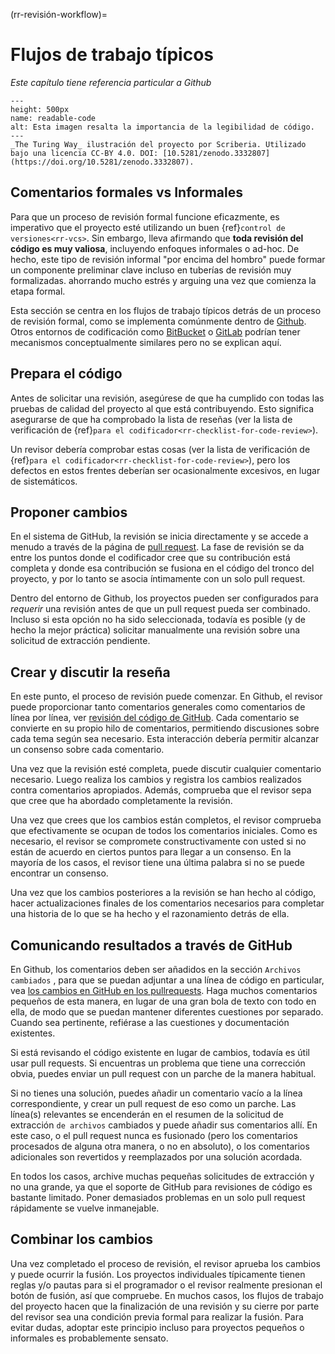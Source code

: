 (rr-revisión-workflow)=
# Flujos de trabajo típicos

*Este capítulo tiene referencia particular a Github*

```{figure} ../../figures/readable-code.jpg
---
height: 500px
name: readable-code
alt: Esta imagen resalta la importancia de la legibilidad de código.
---
_The Turing Way_ ilustración del proyecto por Scriberia. Utilizado bajo una licencia CC-BY 4.0. DOI: [10.5281/zenodo.3332807](https://doi.org/10.5281/zenodo.3332807).
```

## Comentarios formales vs Informales

Para que un proceso de revisión formal funcione eficazmente, es imperativo que el proyecto esté utilizando un buen {ref}`control de versiones<rr-vcs>`. Sin embargo, lleva afirmando que **toda revisión del código es muy valiosa**, incluyendo enfoques informales o ad-hoc. De hecho, este tipo de revisión informal "por encima del hombro" puede formar un componente preliminar clave incluso en tuberías de revisión muy formalizadas. ahorrando mucho estrés y arguing una vez que comienza la etapa formal.

Esta sección se centra en los flujos de trabajo típicos detrás de un proceso de revisión formal, como se implementa comúnmente dentro de [Github](https://github.com/). Otros entornos de codificación como [BitBucket](https://bitbucket.org/) o [GitLab](https://about.gitlab.com/) podrían tener mecanismos conceptualmente similares pero no se explican aquí.

## Prepara el código

Antes de solicitar una revisión, asegúrese de que ha cumplido con todas las pruebas de calidad del proyecto al que está contribuyendo. Esto significa asegurarse de que ha comprobado la lista de reseñas (ver la lista de verificación de {ref}`para el codificador<rr-checklist-for-code-review>`).

Un revisor debería comprobar estas cosas (ver la lista de verificación de {ref}`para el codificador<rr-checklist-for-code-review>`), pero los defectos en estos frentes deberían ser ocasionalmente excesivos, en lugar de sistemáticos.

## Proponer cambios

En el sistema de GitHub, la revisión se inicia directamente y se accede a menudo a través de la página de [pull request](https://docs.github.com/en/free-pro-team@latest/github/collaborating-with-issues-and-pull-requests/creating-a-pull-request). La fase de revisión se da entre los puntos donde el codificador cree que su contribución está completa y donde esa contribución se fusiona en el código del tronco del proyecto, y por lo tanto se asocia íntimamente con un solo pull request.

Dentro del entorno de Github, los proyectos pueden ser configurados para *requerir* una revisión antes de que un pull request pueda ser combinado. Incluso si esta opción no ha sido seleccionada, todavía es posible (y de hecho la mejor práctica) solicitar manualmente una revisión sobre una solicitud de extracción pendiente.

## Crear y discutir la reseña

En este punto, el proceso de revisión puede comenzar. En Github, el revisor puede proporcionar tanto comentarios generales como comentarios de línea por línea, ver [revisión del código de GitHub](https://github.com/features/code-review). Cada comentario se convierte en su propio hilo de comentarios, permitiendo discusiones sobre cada tema según sea necesario. Esta interacción debería permitir alcanzar un consenso sobre cada comentario.

Una vez que la revisión esté completa, puede discutir cualquier comentario necesario. Luego realiza los cambios y registra los cambios realizados contra comentarios apropiados. Además, comprueba que el revisor sepa que cree que ha abordado completamente la revisión.

Una vez que crees que los cambios están completos, el revisor comprueba que efectivamente se ocupan de todos los comentarios iniciales. Como es necesario, el revisor se compromete constructivamente con usted si no están de acuerdo en ciertos puntos para llegar a un consenso. En la mayoría de los casos, el revisor tiene una última palabra si no se puede encontrar un consenso.

Una vez que los cambios posteriores a la revisión se han hecho al código, hacer actualizaciones finales de los comentarios necesarios para completar una historia de lo que se ha hecho y el razonamiento detrás de ella.

## Comunicando resultados a través de GitHub

En Github, los comentarios deben ser añadidos en la sección `Archivos cambiados` , para que se puedan adjuntar a una línea de código en particular, vea [los cambios en GitHub en los pullrequests](https://docs.github.com/en/free-pro-team@latest/github/collaborating-with-issues-and-pull-requests/reviewing-changes-in-pull-requests). Haga muchos comentarios pequeños de esta manera, en lugar de una gran bola de texto con todo en ella, de modo que se puedan mantener diferentes cuestiones por separado. Cuando sea pertinente, refiérase a las cuestiones y documentación existentes.

Si está revisando el código existente en lugar de cambios, todavía es útil usar pull requests. Si encuentras un problema que tiene una corrección obvia, puedes enviar un pull request con un parche de la manera habitual.

Si no tienes una solución, puedes añadir un comentario vacío a la línea correspondiente, y crear un pull request de eso como un parche. Las línea(s) relevantes se encenderán en el resumen de la solicitud de extracción `de archivos` cambiados y puede añadir sus comentarios allí. En este caso, o el pull request nunca es fusionado (pero los comentarios procesados de alguna otra manera, o no en absoluto), o los comentarios adicionales son revertidos y reemplazados por una solución acordada.

En todos los casos, archive muchas pequeñas solicitudes de extracción y no una grande, ya que el soporte de GitHub para revisiones de código es bastante limitado. Poner demasiados problemas en un solo pull request rápidamente se vuelve inmanejable.

## Combinar los cambios

Una vez completado el proceso de revisión, el revisor aprueba los cambios y puede ocurrir la fusión. Los proyectos individuales típicamente tienen reglas y/o pautas para si el programador o el revisor realmente presionan el botón de fusión, así que compruebe. En muchos casos, los flujos de trabajo del proyecto hacen que la finalización de una revisión y su cierre por parte del revisor sea una condición previa formal para realizar la fusión. Para evitar dudas, adoptar este principio incluso para proyectos pequeños o informales es probablemente sensato.
